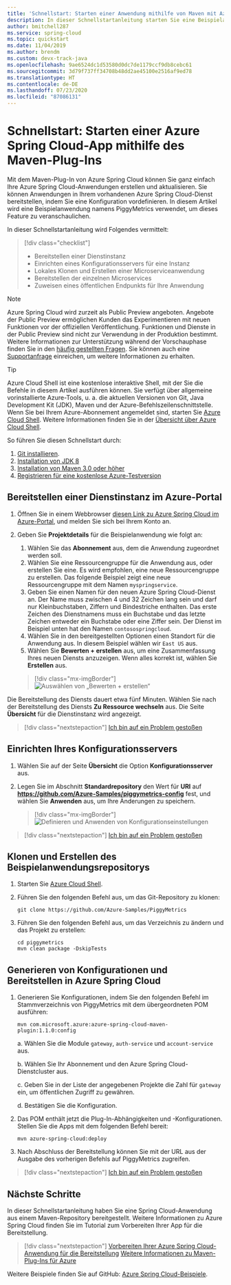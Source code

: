 ```yaml
---
title: 'Schnellstart: Starten einer Anwendung mithilfe von Maven mit Azure Spring Cloud'
description: In dieser Schnellstartanleitung starten Sie eine Beispielanwendung mithilfe von Maven.
author: bmitchell287
ms.service: spring-cloud
ms.topic: quickstart
ms.date: 11/04/2019
ms.author: brendm
ms.custom: devx-track-java
ms.openlocfilehash: 9ae6524dc1d53580d0dc7de1179ccf9db8cebc61
ms.sourcegitcommit: 3d79f737ff34708b48dd2ae45100e2516af9ed78
ms.translationtype: HT
ms.contentlocale: de-DE
ms.lasthandoff: 07/23/2020
ms.locfileid: "87086131"
---
```

# <a name="quickstart-launch-an-azure-spring-cloud-app-using-the-maven-plug-in"></a>Schnellstart: Starten einer Azure Spring Cloud-App mithilfe des Maven-Plug-Ins

Mit dem Maven-Plug-In von Azure Spring Cloud können Sie ganz einfach Ihre Azure Spring Cloud-Anwendungen erstellen und aktualisieren. Sie können Anwendungen in Ihrem vorhandenen Azure Spring Cloud-Dienst bereitstellen, indem Sie eine Konfiguration vordefinieren. In diesem Artikel wird eine Beispielanwendung namens PiggyMetrics verwendet, um dieses Feature zu veranschaulichen.

In dieser Schnellstartanleitung wird Folgendes vermittelt:

> [!div class="checklist"]
> * Bereitstellen einer Dienstinstanz
> * Einrichten eines Konfigurationsservers für eine Instanz
> * Lokales Klonen und Erstellen einer Microserviceanwendung
> * Bereitstellen der einzelnen Microservices
> * Zuweisen eines öffentlichen Endpunkts für Ihre Anwendung

>[!Note]
> Azure Spring Cloud wird zurzeit als Public Preview angeboten. Angebote der Public Preview ermöglichen Kunden das Experimentieren mit neuen Funktionen vor der offiziellen Veröffentlichung.  Funktionen und Dienste in der Public Preview sind nicht zur Verwendung in der Produktion bestimmt.  Weitere Informationen zur Unterstützung während der Vorschauphase finden Sie in den [häufig gestellten Fragen](https://azure.microsoft.com/support/faq/). Sie können auch eine [Supportanfrage](https://docs.microsoft.com/azure/azure-portal/supportability/how-to-create-azure-support-request) einreichen, um weitere Informationen zu erhalten.


>[!TIP]
> Azure Cloud Shell ist eine kostenlose interaktive Shell, mit der Sie die Befehle in diesem Artikel ausführen können. Sie verfügt über allgemeine vorinstallierte Azure-Tools, u. a. die aktuellen Versionen von Git, Java Development Kit (JDK), Maven und der Azure-Befehlszeilenschnittstelle. Wenn Sie bei Ihrem Azure-Abonnement angemeldet sind, starten Sie [Azure Cloud Shell](https://shell.azure.com). Weitere Informationen finden Sie in der [Übersicht über Azure Cloud Shell](../cloud-shell/overview.md).

So führen Sie diesen Schnellstart durch:

1. [Git installieren](https://git-scm.com/).
2. [Installation von JDK 8](https://docs.microsoft.com/java/azure/jdk/?view=azure-java-stable)
3. [Installation von Maven 3.0 oder höher](https://maven.apache.org/download.cgi)
4. [Registrieren für eine kostenlose Azure-Testversion](https://azure.microsoft.com/free/)

## <a name="provision-a-service-instance-on-the-azure-portal"></a>Bereitstellen einer Dienstinstanz im Azure-Portal

1. Öffnen Sie in einem Webbrowser [diesen Link zu Azure Spring Cloud im Azure-Portal](https://ms.portal.azure.com/#create/Microsoft.AppPlatform), und melden Sie sich bei Ihrem Konto an.

1. Geben Sie **Projektdetails** für die Beispielanwendung wie folgt an:

    1. Wählen Sie das **Abonnement** aus, dem die Anwendung zugeordnet werden soll.
    1. Wählen Sie eine Ressourcengruppe für die Anwendung aus, oder erstellen Sie eine. Es wird empfohlen, eine neue Ressourcengruppe zu erstellen.  Das folgende Beispiel zeigt eine neue Ressourcengruppe mit dem Namen `myspringservice`.
    1. Geben Sie einen Namen für den neuen Azure Spring Cloud-Dienst an.  Der Name muss zwischen 4 und 32 Zeichen lang sein und darf nur Kleinbuchstaben, Ziffern und Bindestriche enthalten. Das erste Zeichen des Dienstnamens muss ein Buchstabe und das letzte Zeichen entweder ein Buchstabe oder eine Ziffer sein.  Der Dienst im Beispiel unten hat den Namen `contosospringcloud`.
    1. Wählen Sie in den bereitgestellten Optionen einen Standort für die Anwendung aus.  In diesem Beispiel wählen wir `East US` aus.
    1. Wählen Sie **Bewerten + erstellen** aus, um eine Zusammenfassung Ihres neuen Diensts anzuzeigen.  Wenn alles korrekt ist, wählen Sie **Erstellen** aus.

    > [!div class="mx-imgBorder"]
    > ![Auswählen von „Bewerten + erstellen“](media/maven-qs-review-create.jpg)

Die Bereitstellung des Diensts dauert etwa fünf Minuten. Wählen Sie nach der Bereitstellung des Diensts **Zu Ressource wechseln** aus. Die Seite **Übersicht** für die Dienstinstanz wird angezeigt.

> [!div class="nextstepaction"]
> [Ich bin auf ein Problem gestoßen](https://www.research.net/r/javae2e?tutorial=asc-maven-quickstart&step=provision)

## <a name="set-up-your-configuration-server"></a>Einrichten Ihres Konfigurationsservers

1. Wählen Sie auf der Seite **Übersicht** die Option **Konfigurationsserver** aus.
1. Legen Sie im Abschnitt **Standardrepository** den Wert für **URI** auf **https://github.com/Azure-Samples/piggymetrics-config** fest, und wählen Sie **Anwenden** aus, um Ihre Änderungen zu speichern.

    > [!div class="mx-imgBorder"]
    > ![Definieren und Anwenden von Konfigurationseinstellungen](media/maven-qs-apply-config.jpg)

> [!div class="nextstepaction"]
> [Ich bin auf ein Problem gestoßen](https://www.research.net/r/javae2e?tutorial=asc-maven-quickstart&step=config-server)

## <a name="clone-and-build-the-sample-application-repository"></a>Klonen und Erstellen des Beispielanwendungsrepositorys

1. Starten Sie [Azure Cloud Shell](https://shell.azure.com).

1. Führen Sie den folgenden Befehl aus, um das Git-Repository zu klonen:

    ```console
    git clone https://github.com/Azure-Samples/PiggyMetrics
    ```
  
1. Führen Sie den folgenden Befehl aus, um das Verzeichnis zu ändern und das Projekt zu erstellen:

    ```console
    cd piggymetrics
    mvn clean package -DskipTests
    ```

## <a name="generate-configurations-and-deploy-to-the-azure-spring-cloud"></a>Generieren von Konfigurationen und Bereitstellen in Azure Spring Cloud

1. Generieren Sie Konfigurationen, indem Sie den folgenden Befehl im Stammverzeichnis von PiggyMetrics mit dem übergeordneten POM ausführen:

    ```console
    mvn com.microsoft.azure:azure-spring-cloud-maven-plugin:1.1.0:config
    ```

    a. Wählen Sie die Module `gateway`, `auth-service` und `account-service` aus.

    b. Wählen Sie Ihr Abonnement und den Azure Spring Cloud-Dienstcluster aus.

    c. Geben Sie in der Liste der angegebenen Projekte die Zahl für `gateway` ein, um öffentlichen Zugriff zu gewähren.
    
    d. Bestätigen Sie die Konfiguration.

1. Das POM enthält jetzt die Plug-In-Abhängigkeiten und -Konfigurationen. Stellen Sie die Apps mit dem folgenden Befehl bereit:

   ```console
   mvn azure-spring-cloud:deploy
   ```

1. Nach Abschluss der Bereitstellung können Sie mit der URL aus der Ausgabe des vorherigen Befehls auf PiggyMetrics zugreifen.

> [!div class="nextstepaction"]
> [Ich bin auf ein Problem gestoßen](https://www.research.net/r/javae2e?tutorial=asc-maven-quickstart&step=deploy)

## <a name="next-steps"></a>Nächste Schritte

In dieser Schnellstartanleitung haben Sie eine Spring Cloud-Anwendung aus einem Maven-Repository bereitgestellt. Weitere Informationen zu Azure Spring Cloud finden Sie im Tutorial zum Vorbereiten Ihrer App für die Bereitstellung.

> [!div class="nextstepaction"]
> [Vorbereiten Ihrer Azure Spring Cloud-Anwendung für die Bereitstellung](spring-cloud-tutorial-prepare-app-deployment.md)
> [Weitere Informationen zu Maven-Plug-Ins für Azure](https://github.com/microsoft/azure-maven-plugins)

Weitere Beispiele finden Sie auf GitHub: [Azure Spring Cloud-Beispiele](https://github.com/Azure-Samples/Azure-Spring-Cloud-Samples/tree/master/service-binding-cosmosdb-sql).
